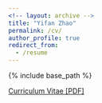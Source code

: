 ```yaml
---
<!-- layout: archive -->
title: "Yifan Zhao"
permalink: /cv/
author_profile: true
redirect_from:
  - /resume
---
```


{% include base_path %}

[Curriculum Vitae [PDF]](http://yifnzhao.github.io/files/cv.pdf)





<!-- <embed src="http://yifnzhao.github.io/files/yifanzhao_cv.pdf" width="650" height="1800" type='application/pdf'> -->
